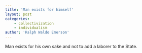```yaml
---
title: 'Man exists for himself'
layout: post
categories:
    - collectivization
    - individualism
author: 'Ralph Waldo Emerson'
---
```


Man exists for his own sake and not to add a laborer to the State.
